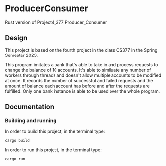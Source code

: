 # ProducerConsumer
Rust version of Project4_377 Producer_Consumer

## Design
This project is based on the fourth project in the class CS377 in the Spring Semester 2023.

This program imitates a bank that's able to take in and process requests to change the balance of 10 accounts.  It's able to similuate any number of workers through threads and doesn't allow multiple accounts to be modified at once.  It records the number of successful and failed requests and the amount of balance each account has before and after the requests are fulfilled.  Only one bank instance is able to be used over the whole program.

## Documentation
### Building and running
In order to build this project, in the terminal type:
```
cargo build
```

In order to run this project, in the terminal type:
```
cargo run
```

###
